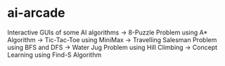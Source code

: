 # ai-arcade
Interactive GUIs of some AI algorithms
-> 8-Puzzle Problem using A* Algorithm
-> Tic-Tac-Toe using MiniMax
-> Travelling Salesman Problem using BFS and DFS
-> Water Jug Problem using Hill Climbing
-> Concept Learning using Find-S Algorithm

